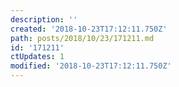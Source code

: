 ```yaml
---
description: ''
created: '2018-10-23T17:12:11.750Z'
path: posts/2018/10/23/171211.md
id: '171211'
ctUpdates: 1
modified: '2018-10-23T17:12:11.750Z'
---
```

